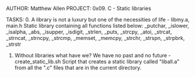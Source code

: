 AUTHOR: Matthew Allen
PROJECT: 0x09. C - Static libraries

TASKS:
0. A library is not a luxury but one of the necessities of life - libmy.a, main.h
	Static library containing all functions listed below:
		_putchar, _islower, _isalpha, _abs, _isupper, _isdigit,
		_strlen, _puts, _strcpy, _atoi, _strcat, _strncat, _strncpy,
		_strcmp, _memset, _memcpy, _strchr, _strspn, _strpbrk,
		_strstr

1. Without libraries what have we? We have no past and no future - create_static_lib.sh
	Script that creates a static library called "liball.a" from all the
	".c" files that are in the current directory.
